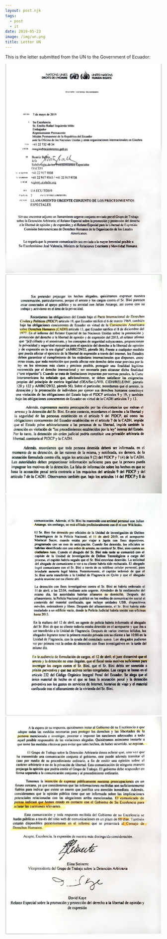 ```yaml
---
layout: post.njk
tags:
  - post
  - it
date: 2019-05-23
image: /img/un.png
title: Letter UN
---
```


This is the letter submitted from the UN to the Government of Ecuador:

![alt text](/img/OlaUN-0.png)
![alt text](/img/OlaUN-1.png)
![alt text](/img/OlaUN-2.png)
![alt text](/img/OlaUN-3.png)
